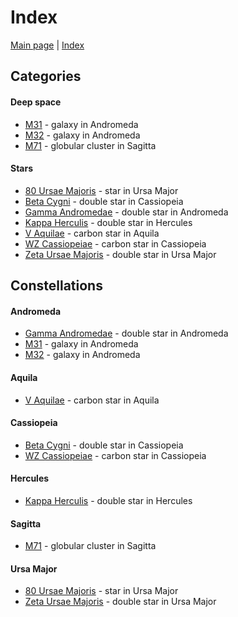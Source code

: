# Index

[Main page](../index.md) | [Index](../pages/obj_index.md)

## Categories

#### Deep space

- [M31](../obs/m31-m32-2025-07-19.md) - galaxy in Andromeda
- [M32](../obs/m31-m32-2025-07-19.md) - galaxy in Andromeda
- [M71](../obs/m71-2025-07-19.md) - globular cluster in Sagitta

#### Stars

- [80 Ursae Majoris](../obs/zeta-uma-80-uma-2025-07-12.md) - star in Ursa Major
- [Beta Cygni](../obs/beta-cyg-2025-07-19.md) - double star in Cassiopeia
- [Gamma Andromedae](../obs/gamma-and-2025-07-19.md) - double star in Andromeda
- [Kappa Herculis](../obs/kappa-her-2025-07-14.md) - double star in Hercules
- [V Aquilae](../obs/v-aql-2025-06-27.md) - carbon star in Aquila
- [WZ Cassiopeiae](../obs/wz-cas-2025-06-27.md) - carbon star in Cassiopeia
- [Zeta Ursae Majoris](../obs/zeta-uma-80-uma-2025-07-12.md) - double star in Ursa Major


## Constellations

#### Andromeda

- [Gamma Andromedae](../obs/gamma-and-2025-07-19.md) - double star in Andromeda
- [M31](../obs/m31-m32-2025-07-19.md) - galaxy in Andromeda
- [M32](../obs/m31-m32-2025-07-19.md) - galaxy in Andromeda

#### Aquila

- [V Aquilae](../obs/v-aql-2025-06-27.md) - carbon star in Aquila

#### Cassiopeia

- [Beta Cygni](../obs/beta-cyg-2025-07-19.md) - double star in Cassiopeia
- [WZ Cassiopeiae](../obs/wz-cas-2025-06-27.md) - carbon star in Cassiopeia

#### Hercules

- [Kappa Herculis](../obs/kappa-her-2025-07-14.md) - double star in Hercules

#### Sagitta

- [M71](../obs/m71-2025-07-19.md) - globular cluster in Sagitta

#### Ursa Major

- [80 Ursae Majoris](../obs/zeta-uma-80-uma-2025-07-12.md) - star in Ursa Major
- [Zeta Ursae Majoris](../obs/zeta-uma-80-uma-2025-07-12.md) - double star in Ursa Major


